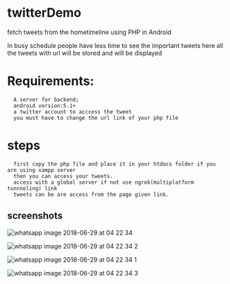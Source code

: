 # twitterDemo
fetch tweets from the hometimeline using PHP in Android


In busy schedule people have less time to see the important tweets
here all the tweets with url will be stored  and will be displayed

# Requirements:
      A server for backend;
      android version:5.1+
      a twitter account to acccess the tweet
      you must have to change the url link of your php file
      
# steps
      first copy the php file and place it in your htdocs folder if you are using xampp server
      then you can access your tweets.
      access with a global server if not use ngrok(multiplatform tunnneling) link
      tweets can be are access from the page given link.
      

## screenshots
![whatsapp image 2018-06-29 at 04 22 34](https://user-images.githubusercontent.com/37638811/42065036-569c8ddc-7b56-11e8-83e1-11a982969fd9.jpeg)

![whatsapp image 2018-06-29 at 04 22 34 2](https://user-images.githubusercontent.com/37638811/42065059-74096a52-7b56-11e8-849b-1bccfc9a3241.jpeg)

![whatsapp image 2018-06-29 at 04 22 34 1](https://user-images.githubusercontent.com/37638811/42065071-8192bf2a-7b56-11e8-8c66-01c254470ba7.jpeg)

![whatsapp image 2018-06-29 at 04 22 34 3](https://user-images.githubusercontent.com/37638811/42065074-8851be06-7b56-11e8-9000-8717cbfad7d9.jpeg)


